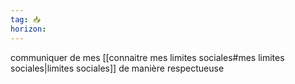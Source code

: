 ```yaml
---
tag: 📥
horizon: 
---
```

communiquer de mes [[connaitre mes limites sociales#mes limites sociales|limites sociales]] de manière respectueuse 